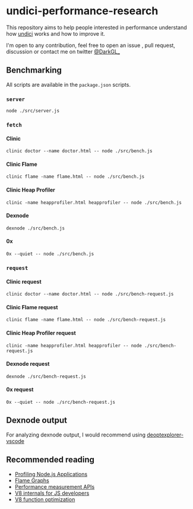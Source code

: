 # undici-performance-research

This repository aims to help people interested in performance understand how [undici](https://github.com/nodejs/undici) works and how to improve it.

I'm open to any contribution, feel free to open an issue , pull request, discussion or contact me on twitter [@DarkGL_](https://x.com/darkgl_)

## Benchmarking

All scripts are available in the `package.json` scripts.

### `server`

`node ./src/server.js`

### `fetch`

#### Clinic

`clinic doctor --name doctor.html -- node ./src/bench.js`

#### Clinic Flame

`clinic flame -name flame.html -- node ./src/bench.js`

#### Clinic Heap Profiler

`clinic -name heapprofiler.html heapprofiler -- node ./src/bench.js`

#### Dexnode

`dexnode ./src/bench.js`

#### 0x

`0x --quiet -- node ./src/bench.js`

### `request`

#### Clinic request

`clinic doctor --name doctor.html -- node ./src/bench-request.js`

#### Clinic Flame request

`clinic flame -name flame.html -- node ./src/bench-request.js`

#### Clinic Heap Profiler request

`clinic -name heapprofiler.html heapprofiler -- node ./src/bench-request.js`

#### Dexnode request

`dexnode ./src/bench-request.js`

#### 0x request

`0x --quiet -- node ./src/bench-request.js`

## Dexnode output

For analyzing dexnode output, I would recommend using [deoptexplorer-vscode](https://github.com/microsoft/deoptexplorer-vscode)

## Recommended reading

- [Profiling Node.js Applications](https://nodejs.org/en/learn/getting-started/profiling)
- [Flame Graphs](https://nodejs.org/en/learn/diagnostics/flame-graphs#flame-graphs)
- [Performance measurement APIs](https://nodejs.org/docs/latest/api/perf_hooks.html)
- [V8 internals for JS developers](https://youtu.be/5UZzT_hgsl0?list=PLlIlO186Nn96dlpD431cTdMw6P4JCmLzB)
- [V8 function optimization](https://erdem.pl/2019/08/v-8-function-optimization)
